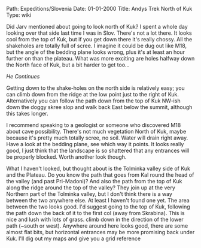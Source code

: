 Path: Expeditions/Slovenia
Date: 01-01-2000
Title: Andys Trek North of Kuk
Type: wiki


Did Jarv mentioned about going to look north of Kuk? I spent a whole day
looking over that side last time I was in Slov. There's not a lot there.
It looks cool from the top of Kuk, but if you get down there it's really
chossy. All the shakeholes are totally full of scree. I imagine it could
be dug out like M18, but the angle of the bedding plane looks wrong,
plus it's at least an hour further on than the plateau. What was more
exciting are holes halfway down the North face of Kuk, but a bit harder
to get too...

*He Continues*

Getting down to the shake-holes on the north side is relatively easy;
you can climb down from the ridge at the low point just to the right of
Kuk. Alternatively you can follow the path down from the top of Kuk
NW-ish down the doggy skree slop and walk back East below the summit,
although this takes longer.

I recommend speaking to a geologist or someone who discovered M18 about
cave possibility. There's not much vegetation North of Kuk, maybe
because it's pretty much totally scree, no soil. Water will drain right
away. Have a look at the bedding plane, see which way it points. It
looks really good, I just think that the landscape is so shattered that
any entrances will be properly blocked. Worth another look though.

What I haven't looked, but thought about is the Tolminka valley side of
Kuk and the Plateau. Do you know the path that goes from Kal round the
head of the valley (and past Pri-Madoni)? And also the path from the top
of Kuk along the ridge around the top of the valley? They join up at the
very Northern part of the Tolminka valley, but I don't think there is a
way between the two anywhere else. At least I haven't found one yet. The
area between the two looks good. I'd suggest going to the top of Kuk,
following the path down the back of it to the first col (away from
Skrabina). This is nice and lush with lots of grass. climb down in the
direction of the lower path (\~south or west). Anywhere around here
looks good, there are some almost flat bits, but horizontal entrances
may be more promising back under Kuk. I'll dig out my maps and give you
a grid reference
